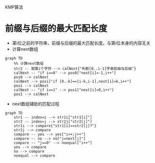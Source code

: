 KMP算法

# 前缀与后缀的最大匹配长度
- 第i位之前的字符串，前缀与后缀的最大匹配长度。与第i位本身的内容无关
- 计算next数组
```mermaid
graph TD
    %% 计算next数组
    str2 -- 取第i个字符 --> calNext{"判断[0..i-1]字串前缀与后缀"}
    calNext -- "if i==0" --> pos0["next[i]=-1,i++"]
    pos0 --> calNext
    calNext --> posi["if [0..k]==[i-k,i-1],next[i]=k,i++"]
    posi --> calNext
    calNext -- "if i==1" --> pos1["next[i]=0,i++"]
    pos1 --> calNext
```
- next数组辅助的匹配过程
```mermaid
graph TD
    str1 -- index=i --> str1i["str1[i]"]
    str2 -- index=j --> str2j["str2[j]"]
    str1i --> compare{"str1[i]==str2[j]?"}
    str2j --> compare
    compare -- yes --> yes["i++;j++"]
    compare -- no --> no["j=next[j]"]
    compare -- "j==0" --> noequal["i++"]
    yes --> compare
    no --> compare
    noequal --> compare
```
